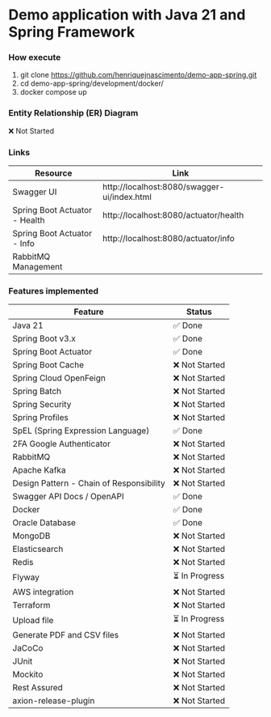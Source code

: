 # Demo application with Java 21 and Spring Framework

### How execute

1. git clone https://github.com/henriquejnascimento/demo-app-spring.git
2. cd demo-app-spring/development/docker/
3. docker compose up

### Entity Relationship (ER) Diagram

❌ Not Started


### Links

<table>
  <thead>
    <tr>
      <th>Resource</th>
      <th>Link</th>
    </tr>
  </thead>
  <tbody>
    <tr>
      <td>Swagger UI</td>
      <td>http://localhost:8080/swagger-ui/index.html</td>
    </tr>
    <tr>
      <td>Spring Boot Actuator - Health</td>
      <td>http://localhost:8080/actuator/health</td>
    </tr>
    <tr>
      <td>Spring Boot Actuator - Info</td>
      <td>http://localhost:8080/actuator/info</td>
    </tr>
    <tr>
      <td>RabbitMQ Management</td>
      <td></td>
    </tr>
  </tbody>
</table>

### Features implemented

<table>
  <thead>
    <tr>
      <th>Feature</th>
      <th>Status</th>
    </tr>
  </thead>
  <tbody>
    <tr>
      <td>Java 21</td>
      <td><span class="done">✅ Done</span></td>
    </tr>
    <tr>
      <td>Spring Boot v3.x</td>
      <td><span class="done">✅ Done</span></td>
    </tr>
    <tr>
      <td>Spring Boot Actuator</td>
      <td><span class="done">✅ Done</span></td>
    </tr>
    <tr>
      <td>Spring Boot Cache</td>
      <td>❌ Not Started</td>
    </tr>
    <tr>
      <td>Spring Cloud OpenFeign</td>
      <td>❌ Not Started</td>
    </tr>
    <tr>
      <td>Spring Batch</td>
      <td>❌ Not Started</td>
    </tr>
    <tr>
      <td>Spring Security</td>
      <td>❌ Not Started</td>
    </tr>
    <tr>
      <td>Spring Profiles</td>
      <td>❌ Not Started</td>
    </tr>
    <tr>
      <td>SpEL (Spring Expression Language)</td>
      <td><span class="done">✅ Done</span></td>
    </tr>
    <tr>
      <td>2FA Google Authenticator</td>
      <td>❌ Not Started</td>
    </tr>
    <tr>
      <td>RabbitMQ</td>
      <td>❌ Not Started</td>
    </tr>
    <tr>
      <td>Apache Kafka</td>
      <td>❌ Not Started</td>
    </tr>
    <tr>
      <td>Design Pattern - Chain of Responsibility</td>
      <td>❌ Not Started</td>
    </tr>
    <tr>
      <td>Swagger API Docs / OpenAPI</td>
      <td><span class="done">✅ Done</span></td>
    </tr>
    <tr>
      <td>Docker</td>
      <td><span class="done">✅ Done</span></td>
    </tr>
    <tr>
      <td>Oracle Database</td>
      <td><span class="done">✅ Done</span></td>
    </tr>
    <tr>
      <td>MongoDB</td>
      <td>❌ Not Started</td>
    </tr>
    <tr>
      <td>Elasticsearch</td>
      <td>❌ Not Started</td>
    </tr>
    <tr>
      <td>Redis</td>
      <td>❌ Not Started</td>
    </tr>
    <tr>
      <td>Flyway</td>
      <td>⏳ In Progress</td>
    </tr>
    <tr>
      <td>AWS integration</td>
      <td>❌ Not Started</td>
    </tr>
    <tr>
      <td>Terraform</td>
      <td>❌ Not Started</td>
    </tr>
    <tr>
      <td>Upload file</td>
      <td>⏳ In Progress</td>
    </tr>
    <tr>
      <td>Generate PDF and CSV files</td>
      <td>❌ Not Started</td>
    </tr>
    <tr>
      <td>JaCoCo</td>
      <td>❌ Not Started</td>
    </tr>
    <tr>
      <td>JUnit</td>
      <td>❌ Not Started</td>
    </tr>
    <tr>
      <td>Mockito</td>
      <td>❌ Not Started</td>
    </tr>
    <tr>
      <td>Rest Assured</td>
      <td>❌ Not Started</td>
    </tr>
    <tr>
      <td>axion-release-plugin</td>
      <td>❌ Not Started</td>
    </tr>
  </tbody>
</table>
